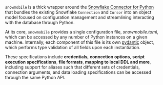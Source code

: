 `snowmobile` is a thick wrapper around the [Snowflake Connector for Python](https://docs.snowflake.com/en/user-guide/python-connector.html) that bundles the existing Snowflake `Connection` and `Cursor` into an object model focused on configuration management and streamlining interacting with the database through Python.

At its core, `snowmobile` provides a single configuration file, *snowmobile.toml*, which can be accessed by any number of Python instances on a given machine. Internally, each component of this file is its own [pydantic](https://pydantic-docs.helpmanual.io/) object, which performs type validation of all fields upon each instantiation.

These specifications include **credentials**, **connection options**, **script execution specifications**, **file formats**, **mapping to local DDL and more**, including support for aliases such that different sets of credentials, connection arguments, and data loading specifications can be accessed through the same Python API.